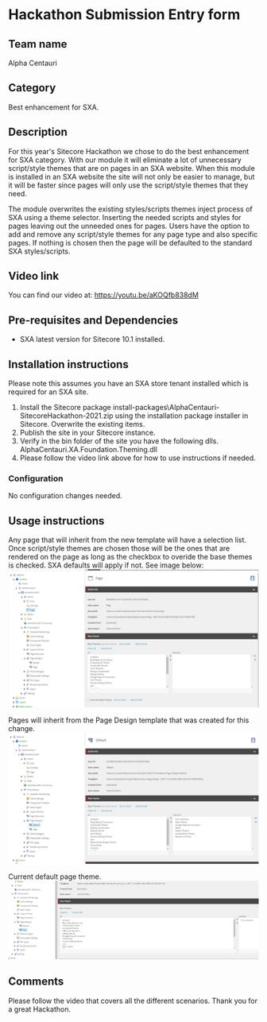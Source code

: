 # Hackathon Submission Entry form

## Team name
Alpha Centauri

## Category
Best enhancement for SXA.

## Description
For this year's Sitecore Hackathon we chose to do the best enhancement for SXA category. With our module it will eliminate a lot of unnecessary script/style themes that are on pages in an SXA website. When this module is installed in an SXA website the site will not only be easier to manage, but it will be faster since pages will only use the script/style themes that they need. 

The module overwrites the existing styles/scripts themes inject process of SXA using a theme selector. Inserting the needed scripts and styles for pages leaving out the unneeded ones for pages. Users have the option to add and remove any script/style themes for any page type and also specific pages. If nothing is chosen then the page will be defaulted to the standard SXA styles/scripts.

## Video link
You can find our video at:
https://youtu.be/aKOQfb838dM

## Pre-requisites and Dependencies
- SXA latest version for Sitecore 10.1 installed.

## Installation instructions
Please note this assumes you have an SXA store tenant installed which is required for an SXA site.

1. Install the Sitecore package install-packages\AlphaCentauri-SitecoreHackathon-2021.zip using the installation package installer in Sitecore. Overwrite the existing items.
2. Publish the site in your Sitecore instance.
3. Verify in the bin folder of the site you have the following dlls. AlphaCentauri.XA.Foundation.Theming.dll
4. Please follow the video link above for how to use instructions if needed. 

### Configuration
No configuration changes needed.

## Usage instructions
Any page that will inherit from the new template will have a selection list. Once script/style themes are chosen those will be the ones that are rendered on the page as long as the checkbox to overide the base themes is checked. SXA defaults will apply if not. See image below:
![Selectors Checkbox Screenshot](docs/images/screenshotofselectorcheckbox.png?raw=true "Selectors Checkbox Screenshot")

Pages will inherit from the Page Design template that was created for this change.
![Page Design Template](docs/images/pagedesigntemplate.png?raw=true "Page Design Template")

Current default page theme.
![Default Page Theme](docs/images/defaultpagethemes.png?raw=true "Default Page Theme")

## Comments
Please follow the video that covers all the different scenarios. Thank you for a great Hackathon.